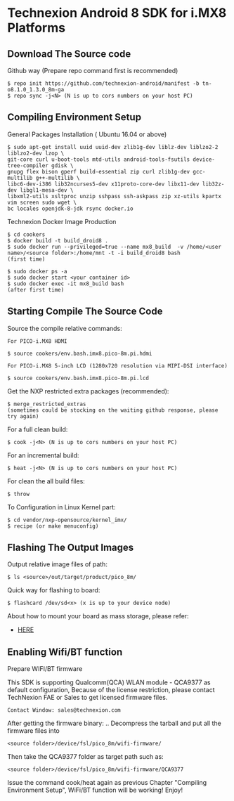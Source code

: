 # Technexion Android 8 SDK for i.MX8 Platforms
## Download The Source code

Github way (Prepare repo command first is recommended)

    $ repo init https://github.com/technexion-android/manifest -b tn-o8.1.0_1.3.0_8m-ga
    $ repo sync -j<N> (N is up to cors numbers on your host PC)

## Compiling Environment Setup

General Packages Installation ( Ubuntu 16.04 or above)

    $ sudo apt-get install uuid uuid-dev zlib1g-dev liblz-dev liblzo2-2 liblzo2-dev lzop \
    git-core curl u-boot-tools mtd-utils android-tools-fsutils device-tree-compiler gdisk \
    gnupg flex bison gperf build-essential zip curl zlib1g-dev gcc-multilib g++-multilib \
    libc6-dev-i386 lib32ncurses5-dev x11proto-core-dev libx11-dev lib32z-dev libgl1-mesa-dev \
    libxml2-utils xsltproc unzip sshpass ssh-askpass zip xz-utils kpartx vim screen sudo wget \
    bc locales openjdk-8-jdk rsync docker.io

Technexion Docker Image Production

    $ cd cookers
    $ docker build -t build_droid8 .
    $ sudo docker run --privileged=true --name mx8_build  -v /home/<user name>/<source folder>:/home/mnt -t -i build_droid8 bash
    (first time)

    $ sudo docker ps -a
    $ sudo docker start <your container id>
    $ sudo docker exec -it mx8_build bash
    (after first time)


## Starting Compile The Source Code
 
Source the compile relative commands:

    For PICO-i.MX8 HDMI

    $ source cookers/env.bash.imx8.pico-8m.pi.hdmi

    For PICO-i.MX8 5-inch LCD (1280x720 resolution via MIPI-DSI interface)

    $ source cookers/env.bash.imx8.pico-8m.pi.lcd


Get the NXP restricted extra packages (recommended):

    $ merge_restricted_extras
    (sometimes could be stocking on the waiting github response, please try again)

For a full clean build:

    $ cook -j<N> (N is up to cors numbers on your host PC)

For an incremental build:

    $ heat -j<N> (N is up to cors numbers on your host PC)

For clean the all build files:

    $ throw

To Configuration in Linux Kernel part:

    $ cd vendor/nxp-opensource/kernel_imx/
    $ recipe (or make menuconfig)


## Flashing The Output Images

Output relative image files of path:

    $ ls <source>/out/target/product/pico_8m/

Quick way for flashing to board:

    $ flashcard /dev/sd<x> (x is up to your device node)

About how to mount your board as mass storage, please refer:
* [HERE](https://github.com/TechNexion/u-boot-edm/wiki/Use-mfgtool-to-flash-eMMC)

## Enabling Wifi/BT function

Prepare WIFI/BT firmware

This SDK is supporting Qualcomm(QCA) WLAN module - QCA9377 as default configuration, Because of the license restriction, please contact TechNexion FAE or Sales to get licensed firmware files.

    Contact Window: sales@technexion.com

After getting the firmware binary: .. Decompress the tarball and put all the firmware files into 

    <source folder>/device/fsl/pico_8m/wifi-firmware/

Then take the QCA9377 folder as target path such as: 

    <source folder>/device/fsl/pico_8m/wifi-firmware/QCA9377

Issue the command cook/heat again as previous Chapter "Compiling Environment Setup", WiFi/BT function will be working! Enjoy!
